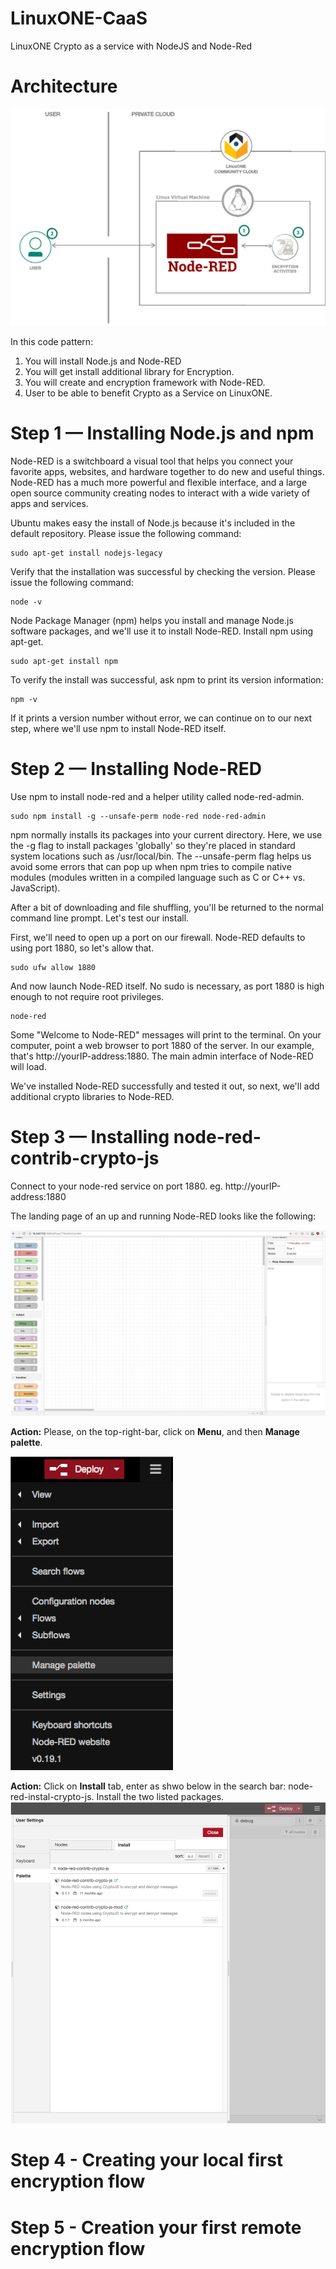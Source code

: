 # LinuxONE-CaaS
LinuxONE Crypto as a service with NodeJS and Node-Red

# Architecture

![alt-text](https://github.com/guikarai/LinuxONE-CaaS/blob/master/images/node-red-linuxone-architecture.png)

In this code pattern:
1. You will install Node.js and Node-RED
2. You will get install additional library for Encryption. 
3. You will create and encryption framework with Node-RED.
4. User to be able to benefit Crypto as a Service on LinuxONE.

# Step 1 — Installing Node.js and npm

Node-RED is a switchboard a visual tool that helps you connect your favorite apps, websites, and hardware together to do new and useful things. Node-RED has a much more powerful and flexible interface, and a large open source community creating nodes to interact with a wide variety of apps and services.

Ubuntu makes easy the install of Node.js because it's included in the default repository. Please issue the following command:
```
sudo apt-get install nodejs-legacy
```

Verify that the installation was successful by checking the version. Please issue the following command:
```
node -v
```

Node Package Manager (npm) helps you install and manage Node.js software packages, and we'll use it to install Node-RED. Install npm using apt-get.
```
sudo apt-get install npm
```

To verify the install was successful, ask npm to print its version information:
```
npm -v
```

If it prints a version number without error, we can continue on to our next step, where we'll use npm to install Node-RED itself.

# Step 2 — Installing Node-RED

Use npm to install node-red and a helper utility called node-red-admin.
```
sudo npm install -g --unsafe-perm node-red node-red-admin
```

npm normally installs its packages into your current directory. Here, we use the -g flag to install packages 'globally' so they're placed in standard system locations such as /usr/local/bin. The --unsafe-perm flag helps us avoid some errors that can pop up when npm tries to compile native modules (modules written in a compiled language such as C or C++ vs. JavaScript).

After a bit of downloading and file shuffling, you'll be returned to the normal command line prompt. Let's test our install.

First, we'll need to open up a port on our firewall. Node-RED defaults to using port 1880, so let's allow that.

```
sudo ufw allow 1880
```

And now launch Node-RED itself. No sudo is necessary, as port 1880 is high enough to not require root privileges.
```
node-red
```

Some "Welcome to Node-RED" messages will print to the terminal. On your computer, point a web browser to port 1880 of the server. In our example, that's http://yourIP-address:1880. The main admin interface of Node-RED will load.

We've installed Node-RED successfully and tested it out, so next, we'll add additional crypto libraries to Node-RED.

# Step 3 — Installing node-red-contrib-crypto-js

Connect to your node-red service on port 1880.
eg. http://yourIP-address:1880

The landing page of an up and running Node-RED looks like the following:

![alt-text](https://github.com/guikarai/LinuxONE-CaaS/blob/master/images/node-red-landing-page.png)

**Action:** Please, on the top-right-bar, click on **Menu**, and then **Manage palette**.

![alt-text](https://github.com/guikarai/LinuxONE-CaaS/blob/master/images/node-red-right-menu-bar.png)

**Action:** Click on **Install** tab, enter as shwo below in the search bar: node-red-instal-crypto-js. Install the two listed packages.
![alt-text](https://github.com/guikarai/LinuxONE-CaaS/blob/master/images/node-red-instal-crypto-js.png)



# Step 4 - Creating your local first encryption flow



# Step 5 - Creation your first remote encryption flow
